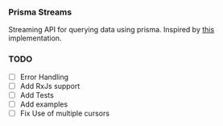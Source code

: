 ### Prisma Streams

Streaming API for querying data using prisma. Inspired by [this](https://github.com/prisma/prisma/issues/5055#issuecomment-894114437) implementation.

### TODO

- [ ] Error Handling
- [ ] Add RxJs support
- [ ] Add Tests
- [ ] Add examples
- [ ] Fix Use of multiple cursors
